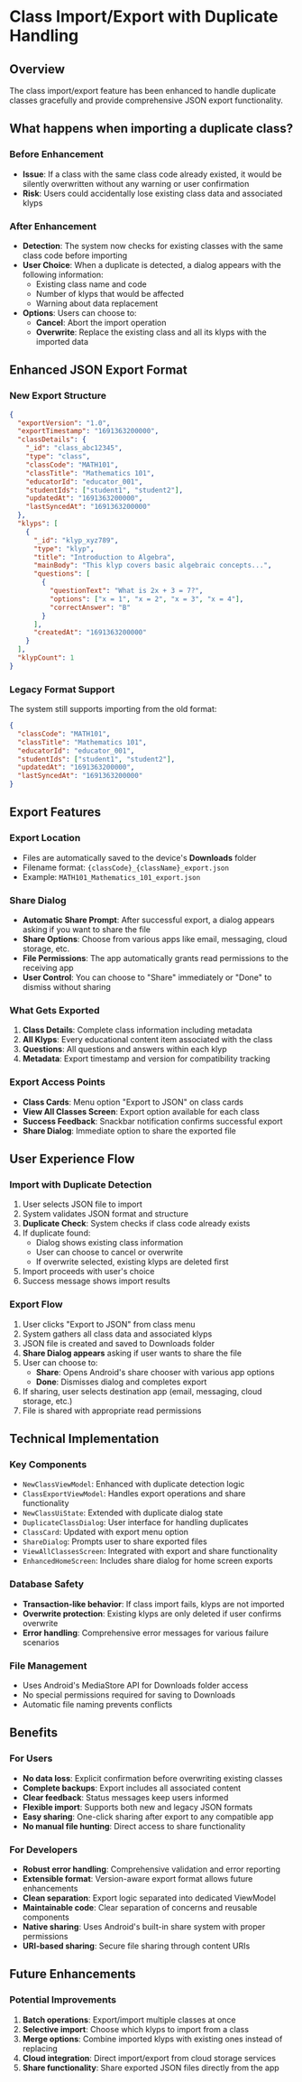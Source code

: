 # Class Import/Export with Duplicate Handling

## Overview
The class import/export feature has been enhanced to handle duplicate classes gracefully and provide comprehensive JSON export functionality.

## What happens when importing a duplicate class?

### Before Enhancement
- **Issue**: If a class with the same class code already existed, it would be silently overwritten without any warning or user confirmation
- **Risk**: Users could accidentally lose existing class data and associated klyps

### After Enhancement
- **Detection**: The system now checks for existing classes with the same class code before importing
- **User Choice**: When a duplicate is detected, a dialog appears with the following information:
  - Existing class name and code
  - Number of klyps that would be affected
  - Warning about data replacement
- **Options**: Users can choose to:
  - **Cancel**: Abort the import operation
  - **Overwrite**: Replace the existing class and all its klyps with the imported data

## Enhanced JSON Export Format

### New Export Structure
```json
{
  "exportVersion": "1.0",
  "exportTimestamp": "1691363200000",
  "classDetails": {
    "_id": "class_abc12345",
    "type": "class",
    "classCode": "MATH101",
    "classTitle": "Mathematics 101",
    "educatorId": "educator_001",
    "studentIds": ["student1", "student2"],
    "updatedAt": "1691363200000",
    "lastSyncedAt": "1691363200000"
  },
  "klyps": [
    {
      "_id": "klyp_xyz789",
      "type": "klyp",
      "title": "Introduction to Algebra",
      "mainBody": "This klyp covers basic algebraic concepts...",
      "questions": [
        {
          "questionText": "What is 2x + 3 = 7?",
          "options": ["x = 1", "x = 2", "x = 3", "x = 4"],
          "correctAnswer": "B"
        }
      ],
      "createdAt": "1691363200000"
    }
  ],
  "klypCount": 1
}
```

### Legacy Format Support
The system still supports importing from the old format:
```json
{
  "classCode": "MATH101",
  "classTitle": "Mathematics 101",
  "educatorId": "educator_001",
  "studentIds": ["student1", "student2"],
  "updatedAt": "1691363200000",
  "lastSyncedAt": "1691363200000"
}
```

## Export Features

### Export Location
- Files are automatically saved to the device's **Downloads** folder
- Filename format: `{classCode}_{className}_export.json`
- Example: `MATH101_Mathematics_101_export.json`

### Share Dialog
- **Automatic Share Prompt**: After successful export, a dialog appears asking if you want to share the file
- **Share Options**: Choose from various apps like email, messaging, cloud storage, etc.
- **File Permissions**: The app automatically grants read permissions to the receiving app
- **User Control**: You can choose to "Share" immediately or "Done" to dismiss without sharing

### What Gets Exported
1. **Class Details**: Complete class information including metadata
2. **All Klyps**: Every educational content item associated with the class
3. **Questions**: All questions and answers within each klyp
4. **Metadata**: Export timestamp and version for compatibility tracking

### Export Access Points
- **Class Cards**: Menu option "Export to JSON" on class cards
- **View All Classes Screen**: Export option available for each class
- **Success Feedback**: Snackbar notification confirms successful export
- **Share Dialog**: Immediate option to share the exported file

## User Experience Flow

### Import with Duplicate Detection
1. User selects JSON file to import
2. System validates JSON format and structure
3. **Duplicate Check**: System checks if class code already exists
4. If duplicate found:
   - Dialog shows existing class information
   - User can choose to cancel or overwrite
   - If overwrite selected, existing klyps are deleted first
5. Import proceeds with user's choice
6. Success message shows import results

### Export Flow
1. User clicks "Export to JSON" from class menu
2. System gathers all class data and associated klyps
3. JSON file is created and saved to Downloads folder
4. **Share Dialog appears** asking if user wants to share the file
5. User can choose to:
   - **Share**: Opens Android's share chooser with various app options
   - **Done**: Dismisses dialog and completes export
6. If sharing, user selects destination app (email, messaging, cloud storage, etc.)
7. File is shared with appropriate read permissions

## Technical Implementation

### Key Components
- `NewClassViewModel`: Enhanced with duplicate detection logic
- `ClassExportViewModel`: Handles export operations and share functionality
- `NewClassUiState`: Extended with duplicate dialog state
- `DuplicateClassDialog`: User interface for handling duplicates
- `ClassCard`: Updated with export menu option
- `ShareDialog`: Prompts user to share exported files
- `ViewAllClassesScreen`: Integrated with export and share functionality
- `EnhancedHomeScreen`: Includes share dialog for home screen exports

### Database Safety
- **Transaction-like behavior**: If class import fails, klyps are not imported
- **Overwrite protection**: Existing klyps are only deleted if user confirms overwrite
- **Error handling**: Comprehensive error messages for various failure scenarios

### File Management
- Uses Android's MediaStore API for Downloads folder access
- No special permissions required for saving to Downloads
- Automatic file naming prevents conflicts

## Benefits

### For Users
- **No data loss**: Explicit confirmation before overwriting existing classes
- **Complete backups**: Export includes all associated content
- **Clear feedback**: Status messages keep users informed
- **Flexible import**: Supports both new and legacy JSON formats
- **Easy sharing**: One-click sharing after export to any compatible app
- **No manual file hunting**: Direct access to share functionality

### For Developers
- **Robust error handling**: Comprehensive validation and error reporting
- **Extensible format**: Version-aware export format allows future enhancements
- **Clean separation**: Export logic separated into dedicated ViewModel
- **Maintainable code**: Clear separation of concerns and reusable components
- **Native sharing**: Uses Android's built-in share system with proper permissions
- **URI-based sharing**: Secure file sharing through content URIs

## Future Enhancements

### Potential Improvements
1. **Batch operations**: Export/import multiple classes at once
2. **Selective import**: Choose which klyps to import from a class
3. **Merge options**: Combine imported klyps with existing ones instead of replacing
4. **Cloud integration**: Direct import/export from cloud storage services
5. **Share functionality**: Share exported JSON files directly from the app
